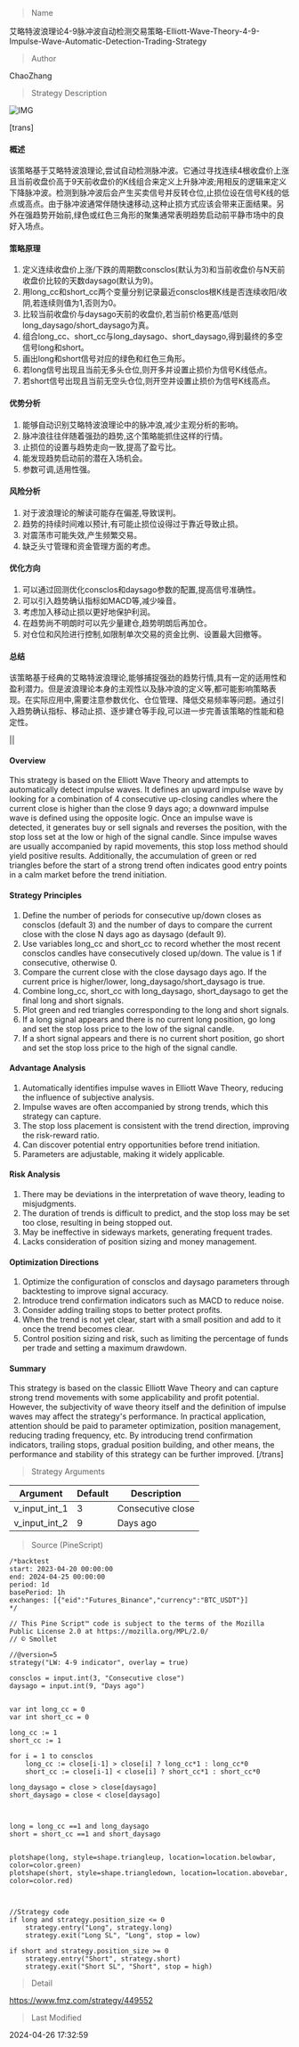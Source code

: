 
> Name

艾略特波浪理论4-9脉冲波自动检测交易策略-Elliott-Wave-Theory-4-9-Impulse-Wave-Automatic-Detection-Trading-Strategy

> Author

ChaoZhang

> Strategy Description

![IMG](https://www.fmz.com/upload/asset/202eb993d2b219ab2ef.png)

[trans]
#### 概述
该策略基于艾略特波浪理论,尝试自动检测脉冲波。它通过寻找连续4根收盘价上涨且当前收盘价高于9天前收盘价的K线组合来定义上升脉冲波;用相反的逻辑来定义下降脉冲波。检测到脉冲波后会产生买卖信号并反转仓位,止损位设在信号K线的低点或高点。由于脉冲波通常伴随快速移动,这种止损方式应该会带来正面结果。另外在强趋势开始前,绿色或红色三角形的聚集通常表明趋势启动前平静市场中的良好入场点。

#### 策略原理  
1. 定义连续收盘价上涨/下跌的周期数consclos(默认为3)和当前收盘价与N天前收盘价比较的天数daysago(默认为9)。
2. 用long_cc和short_cc两个变量分别记录最近consclos根K线是否连续收阳/收阴,若连续则值为1,否则为0。
3. 比较当前收盘价与daysago天前的收盘价,若当前价格更高/低则long_daysago/short_daysago为真。  
4. 组合long_cc、short_cc与long_daysago、short_daysago,得到最终的多空信号long和short。
5. 画出long和short信号对应的绿色和红色三角形。
6. 若long信号出现且当前无多头仓位,则开多并设置止损价为信号K线低点。
7. 若short信号出现且当前无空头仓位,则开空并设置止损价为信号K线高点。

#### 优势分析
1. 能够自动识别艾略特波浪理论中的脉冲浪,减少主观分析的影响。
2. 脉冲浪往往伴随着强劲的趋势,这个策略能抓住这样的行情。
3. 止损位的设置与趋势走向一致,提高了盈亏比。
4. 能发现趋势启动前的潜在入场机会。
5. 参数可调,适用性强。

#### 风险分析  
1. 对于波浪理论的解读可能存在偏差,导致误判。
2. 趋势的持续时间难以预计,有可能止损位设得过于靠近导致止损。
3. 对震荡市可能失效,产生频繁交易。
4. 缺乏头寸管理和资金管理方面的考虑。

#### 优化方向
1. 可以通过回测优化consclos和daysago参数的配置,提高信号准确性。
2. 可以引入趋势确认指标如MACD等,减少噪音。
3. 考虑加入移动止损以更好地保护利润。
4. 在趋势尚不明朗时可以先少量建仓,趋势明朗后再加仓。
5. 对仓位和风险进行控制,如限制单次交易的资金比例、设置最大回撤等。

#### 总结
该策略基于经典的艾略特波浪理论,能够捕捉强劲的趋势行情,具有一定的适用性和盈利潜力。但是波浪理论本身的主观性以及脉冲浪的定义等,都可能影响策略表现。在实际应用中,需要注意参数优化、仓位管理、降低交易频率等问题。通过引入趋势确认指标、移动止损、逐步建仓等手段,可以进一步完善该策略的性能和稳定性。

|| 

#### Overview
This strategy is based on the Elliott Wave Theory and attempts to automatically detect impulse waves. It defines an upward impulse wave by looking for a combination of 4 consecutive up-closing candles where the current close is higher than the close 9 days ago; a downward impulse wave is defined using the opposite logic. Once an impulse wave is detected, it generates buy or sell signals and reverses the position, with the stop loss set at the low or high of the signal candle. Since impulse waves are usually accompanied by rapid movements, this stop loss method should yield positive results. Additionally, the accumulation of green or red triangles before the start of a strong trend often indicates good entry points in a calm market before the trend initiation.

#### Strategy Principles
1. Define the number of periods for consecutive up/down closes as consclos (default 3) and the number of days to compare the current close with the close N days ago as daysago (default 9).
2. Use variables long_cc and short_cc to record whether the most recent consclos candles have consecutively closed up/down. The value is 1 if consecutive, otherwise 0.
3. Compare the current close with the close daysago days ago. If the current price is higher/lower, long_daysago/short_daysago is true.
4. Combine long_cc, short_cc with long_daysago, short_daysago to get the final long and short signals.
5. Plot green and red triangles corresponding to the long and short signals.
6. If a long signal appears and there is no current long position, go long and set the stop loss price to the low of the signal candle.
7. If a short signal appears and there is no current short position, go short and set the stop loss price to the high of the signal candle.

#### Advantage Analysis
1. Automatically identifies impulse waves in Elliott Wave Theory, reducing the influence of subjective analysis.
2. Impulse waves are often accompanied by strong trends, which this strategy can capture.
3. The stop loss placement is consistent with the trend direction, improving the risk-reward ratio.
4. Can discover potential entry opportunities before trend initiation.
5. Parameters are adjustable, making it widely applicable.

#### Risk Analysis
1. There may be deviations in the interpretation of wave theory, leading to misjudgments.
2. The duration of trends is difficult to predict, and the stop loss may be set too close, resulting in being stopped out.
3. May be ineffective in sideways markets, generating frequent trades.
4. Lacks consideration of position sizing and money management.

#### Optimization Directions
1. Optimize the configuration of consclos and daysago parameters through backtesting to improve signal accuracy.
2. Introduce trend confirmation indicators such as MACD to reduce noise.
3. Consider adding trailing stops to better protect profits.
4. When the trend is not yet clear, start with a small position and add to it once the trend becomes clear.
5. Control position sizing and risk, such as limiting the percentage of funds per trade and setting a maximum drawdown.

#### Summary 
This strategy is based on the classic Elliott Wave Theory and can capture strong trend movements with some applicability and profit potential. However, the subjectivity of wave theory itself and the definition of impulse waves may affect the strategy's performance. In practical application, attention should be paid to parameter optimization, position management, reducing trading frequency, etc. By introducing trend confirmation indicators, trailing stops, gradual position building, and other means, the performance and stability of this strategy can be further improved.
[/trans]

> Strategy Arguments



|Argument|Default|Description|
|----|----|----|
|v_input_int_1|3|Consecutive close|
|v_input_int_2|9|Days ago|


> Source (PineScript)

``` pinescript
/*backtest
start: 2023-04-20 00:00:00
end: 2024-04-25 00:00:00
period: 1d
basePeriod: 1h
exchanges: [{"eid":"Futures_Binance","currency":"BTC_USDT"}]
*/

// This Pine Script™ code is subject to the terms of the Mozilla Public License 2.0 at https://mozilla.org/MPL/2.0/
// © Smollet

//@version=5
strategy("LW: 4-9 indicator", overlay = true)

consclos = input.int(3, "Consecutive close")
daysago = input.int(9, "Days ago")


var int long_cc = 0
var int short_cc = 0

long_cc := 1
short_cc := 1

for i = 1 to consclos
    long_cc := close[i-1] > close[i] ? long_cc*1 : long_cc*0
    short_cc := close[i-1] < close[i] ? short_cc*1 : short_cc*0

long_daysago = close > close[daysago]
short_daysago = close < close[daysago]



long = long_cc ==1 and long_daysago
short = short_cc ==1 and short_daysago


plotshape(long, style=shape.triangleup, location=location.belowbar, color=color.green)
plotshape(short, style=shape.triangledown, location=location.abovebar, color=color.red)



//Strategy code
if long and strategy.position_size <= 0
    strategy.entry("Long", strategy.long)
    strategy.exit("Long SL", "Long", stop = low)

if short and strategy.position_size >= 0
    strategy.entry("Short", strategy.short)
    strategy.exit("Short SL", "Short", stop = high)

```

> Detail

https://www.fmz.com/strategy/449552

> Last Modified

2024-04-26 17:32:59
